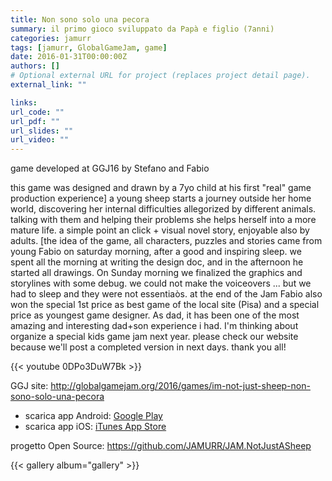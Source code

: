 ```yaml
---
title: Non sono solo una pecora
summary: il primo gioco sviluppato da Papà e figlio (7anni)
categories: jamurr
tags: [jamurr, GlobalGameJam, game]
date: 2016-01-31T00:00:00Z
authors: []
# Optional external URL for project (replaces project detail page).
external_link: ""

links:
url_code: ""
url_pdf: ""
url_slides: ""
url_video: ""
---
```


game developed at GGJ16 by Stefano and Fabio

this game was designed and drawn by a 7yo child at his first "real" game production experience] a young sheep starts a journey outside her home world, discovering her internal difficulties allegorized by different animals. talking with them and helping their problems she helps herself into a more mature life. a simple point an click + visual novel story, enjoyable also by adults. [the idea of the game, all characters, puzzles and stories came from young Fabio on saturday morning, after a good and inspiring sleep. we spent all the morning at writing the design doc, and in the afternoon he started all drawings. On Sunday morning we finalized the graphics and storylines with some debug. we could not make the voiceovers ... but we had to sleep and they were not essentiaòs. at the end of the Jam Fabio also won the special 1st price as best game of the local site (Pisa) and a special price as youngest game designer. As dad, it has been one of the most amazing and interesting dad+son experience i had. I'm thinking about organize a special kids game jam next year. please check our website because we'll post a completed version in next days. thank you all!

{{< youtube 0DPo3DuW7Bk >}}


GGJ site: <http://globalgamejam.org/2016/games/im-not-just-sheep-non-sono-solo-una-pecora>

- scarica app Android: [Google Play](https://play.google.com/store/apps/details?id=com.jamurr.notjustsheep)
- scarica app iOS: [iTunes App Store](https://itunes.apple.com/it/app/jj-im-not-just-a-sheep/id1109994897?l=en&mt=8)

progetto Open Source: <https://github.com/JAMURR/JAM.NotJustASheep>

{{< gallery album="gallery" >}}
